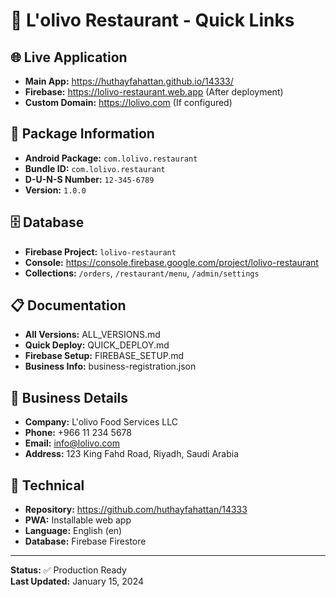 # 🚀 L'olivo Restaurant - Quick Links

## 🌐 **Live Application**
- **Main App:** https://huthayfahattan.github.io/14333/
- **Firebase:** https://lolivo-restaurant.web.app (After deployment)
- **Custom Domain:** https://lolivo.com (If configured)

## 📱 **Package Information**
- **Android Package:** `com.lolivo.restaurant`
- **Bundle ID:** `com.lolivo.restaurant`
- **D-U-N-S Number:** `12-345-6789`
- **Version:** `1.0.0`

## 🗄️ **Database**
- **Firebase Project:** `lolivo-restaurant`
- **Console:** https://console.firebase.google.com/project/lolivo-restaurant
- **Collections:** `/orders`, `/restaurant/menu`, `/admin/settings`

## 📋 **Documentation**
- **All Versions:** ALL_VERSIONS.md
- **Quick Deploy:** QUICK_DEPLOY.md
- **Firebase Setup:** FIREBASE_SETUP.md
- **Business Info:** business-registration.json

## 🏢 **Business Details**
- **Company:** L'olivo Food Services LLC
- **Phone:** +966 11 234 5678
- **Email:** info@lolivo.com
- **Address:** 123 King Fahd Road, Riyadh, Saudi Arabia

## 🔧 **Technical**
- **Repository:** https://github.com/huthayfahattan/14333
- **PWA:** Installable web app
- **Language:** English (en)
- **Database:** Firebase Firestore

---
**Status:** ✅ Production Ready  
**Last Updated:** January 15, 2024
